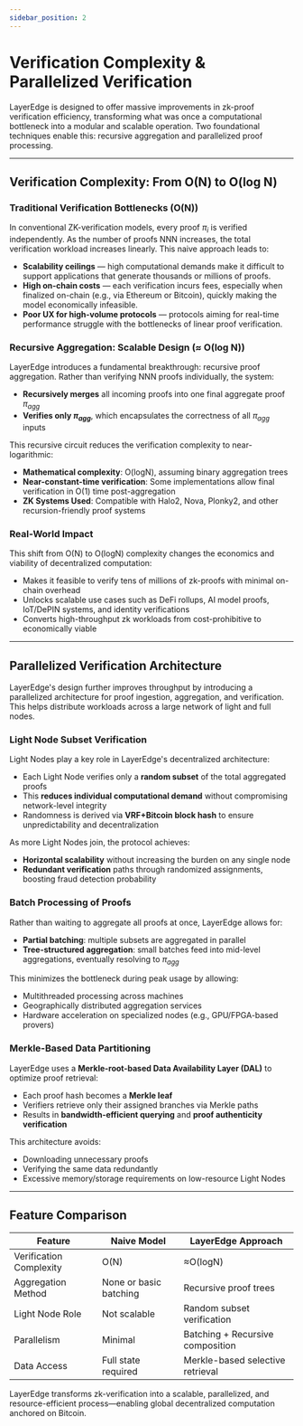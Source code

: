 ```yaml
---
sidebar_position: 2
---
```


# Verification Complexity & Parallelized Verification

LayerEdge is designed to offer massive improvements in zk-proof verification efficiency, transforming what was once a computational bottleneck into a modular and scalable operation. Two foundational techniques enable this: recursive aggregation and parallelized proof processing.

---

## Verification Complexity: From O(N) to O(log N)

### Traditional Verification Bottlenecks (O(N))

In conventional ZK-verification models, every proof $\pi_i$​ is verified independently. As the number of proofs NNN increases, the total verification workload increases linearly. This naive approach leads to:

- **Scalability ceilings** — high computational demands make it difficult to support applications that generate thousands or millions of proofs.
- **High on-chain costs** — each verification incurs fees, especially when finalized on-chain (e.g., via Ethereum or Bitcoin), quickly making the model economically infeasible.
- **Poor UX for high-volume protocols** — protocols aiming for real-time performance struggle with the bottlenecks of linear proof verification.

### Recursive Aggregation: Scalable Design (≈ O(log N))

LayerEdge introduces a fundamental breakthrough: recursive proof aggregation. Rather than verifying NNN proofs individually, the system:

- **Recursively merges** all incoming proofs into one final aggregate proof $\pi_{agg}$
- **Verifies only $\pi_{agg}$**, which encapsulates the correctness of all $\pi_{agg}$ inputs

This recursive circuit reduces the verification complexity to near-logarithmic:

- **Mathematical complexity**: O(logN), assuming binary aggregation trees
- **Near-constant-time verification**: Some implementations allow final verification in O(1) time post-aggregation
- **ZK Systems Used**: Compatible with Halo2, Nova, Plonky2, and other recursion-friendly proof systems

### Real-World Impact

This shift from O(N) to O(logN) complexity changes the economics and viability of decentralized computation:

- Makes it feasible to verify tens of millions of zk-proofs with minimal on-chain overhead
- Unlocks scalable use cases such as DeFi rollups, AI model proofs, IoT/DePIN systems, and identity verifications
- Converts high-throughput zk workloads from cost-prohibitive to economically viable

---

## Parallelized Verification Architecture

LayerEdge's design further improves throughput by introducing a parallelized architecture for proof ingestion, aggregation, and verification. This helps distribute workloads across a large network of light and full nodes.

### Light Node Subset Verification

Light Nodes play a key role in LayerEdge's decentralized architecture:

- Each Light Node verifies only a **random subset** of the total aggregated proofs
- This **reduces individual computational demand** without compromising network-level integrity
- Randomness is derived via **VRF+Bitcoin block hash** to ensure unpredictability and decentralization

As more Light Nodes join, the protocol achieves:

- **Horizontal scalability** without increasing the burden on any single node
- **Redundant verification** paths through randomized assignments, boosting fraud detection probability

### Batch Processing of Proofs

Rather than waiting to aggregate all proofs at once, LayerEdge allows for:

- **Partial batching**: multiple subsets are aggregated in parallel
- **Tree-structured aggregation**: small batches feed into mid-level aggregations, eventually resolving to $\pi_{agg}$

This minimizes the bottleneck during peak usage by allowing:

- Multithreaded processing across machines
- Geographically distributed aggregation services
- Hardware acceleration on specialized nodes (e.g., GPU/FPGA-based provers)

### Merkle-Based Data Partitioning

LayerEdge uses a **Merkle-root-based Data Availability Layer (DAL)** to optimize proof retrieval:

- Each proof hash becomes a **Merkle leaf**
- Verifiers retrieve only their assigned branches via Merkle paths
- Results in **bandwidth-efficient querying** and **proof authenticity verification**

This architecture avoids:

- Downloading unnecessary proofs
- Verifying the same data redundantly
- Excessive memory/storage requirements on low-resource Light Nodes

---

## Feature Comparison

| Feature | Naive Model | LayerEdge Approach |
| --- | --- | --- |
| Verification Complexity | O(N) | ≈O(logN) |
| Aggregation Method | None or basic batching | Recursive proof trees |
| Light Node Role | Not scalable | Random subset verification |
| Parallelism | Minimal | Batching + Recursive composition |
| Data Access | Full state required | Merkle-based selective retrieval |

LayerEdge transforms zk-verification into a scalable, parallelized, and resource-efficient process—enabling global decentralized computation anchored on Bitcoin.